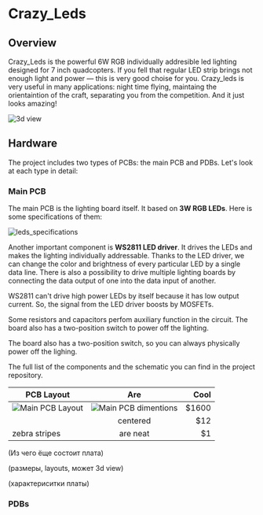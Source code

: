 
# Crazy_Leds

## Overview

Crazy_Leds is the powerful 6W RGB individually addresible led lighting designed for 7 inch quadcopters. 
If you fell that regular LED strip brings not enough light and power — this is very good choise for you. 
Crazy_leds is very useful in many applications: night time flying, maintaing the orientaintion of the craft, separating you from the competition. 
And it just looks amazing! 

![3d view](https://github.com/Kiriil-Shark05/Crazy_Leds/blob/main/3D/png/main_PCB_3D_preview.png "3d view")



## Hardware

The project includes two types of PCBs: the main PCB and PDBs. 
Let's look at each type in detail:



### Main PCB
The main PCB is the lighting board itself. It based on **3W RGB LEDs**. 
Here is some specifications of them:

![leds_specifications](https://github.com/Kiriil-Shark05/Crazy_Leds/blob/main/PCB/leds_specifications/leds_specifications.png "leds_specifications")

Another important component is **WS2811 LED driver**. It drives the LEDs 
and makes the lighting individually addressable. Thanks to the LED driver, 
we can change the color and brightness of every particular LED by a single data line. 
There is also a possibility to drive multiple lighting boards by connecting the data output 
of one into the data input of another.

WS2811 can't drive high power LEDs by itself because it has low output current. 
So, the signal from the LED driver boosts by MOSFETs.

Some resistors and capacitors perfom auxiliary function in the circuit. The board also has a two-position switch to power off the lighting.

The board also has a two-position switch, so you can always physically power off the lighing.

The full list of the components and the schematic you can find in the project repository.

| PCB Layout        | Are           | Cool  |
| ------------- |:-------------:| -----:|
| ![Main PCB Layout](https://github.com/Kiriil-Shark05/Crazy_Leds/blob/main/PCB/layouts/main_PCB_layout.png "Main PCB Layout") |![Main PCB dimentions](https://github.com/Kiriil-Shark05/Crazy_Leds/blob/main/PCB/dimetions/main_PCB_dimentions.PNG "Main PCB dimentions") | $1600 |
|      | centered      |   $12 |
| zebra stripes | are neat      |    $1 |
























(Из чего ёще состоит плата)

(размеры, layouts, может 3d view)

(характериситки платы)
### PDBs